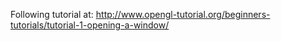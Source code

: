 Following tutorial at: http://www.opengl-tutorial.org/beginners-tutorials/tutorial-1-opening-a-window/